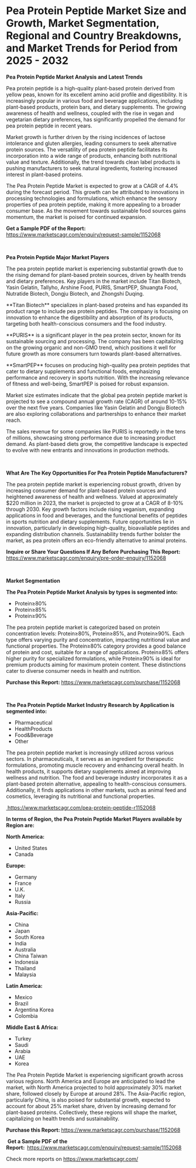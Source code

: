 <p><h1>Pea Protein Peptide Market Size and Growth, Market Segmentation, Regional and Country Breakdowns, and Market Trends for Period from 2025 -  2032</h1></p><p><strong>Pea Protein Peptide Market Analysis and Latest Trends</strong></p>
<p><p>Pea protein peptide is a high-quality plant-based protein derived from yellow peas, known for its excellent amino acid profile and digestibility. It is increasingly popular in various food and beverage applications, including plant-based products, protein bars, and dietary supplements. The growing awareness of health and wellness, coupled with the rise in vegan and vegetarian dietary preferences, has significantly propelled the demand for pea protein peptide in recent years.</p><p>Market growth is further driven by the rising incidences of lactose intolerance and gluten allergies, leading consumers to seek alternative protein sources. The versatility of pea protein peptide facilitates its incorporation into a wide range of products, enhancing both nutritional value and texture. Additionally, the trend towards clean label products is pushing manufacturers to seek natural ingredients, fostering increased interest in plant-based proteins.</p><p>The Pea Protein Peptide Market is expected to grow at a CAGR of 4.4% during the forecast period. This growth can be attributed to innovations in processing technologies and formulations, which enhance the sensory properties of pea protein peptide, making it more appealing to a broader consumer base. As the movement towards sustainable food sources gains momentum, the market is poised for continued expansion.</p></p>
<p><strong>Get a Sample PDF of the Report:&nbsp;</strong> <a href="https://www.marketscagr.com/enquiry/request-sample/1152068?utm_campaign=3368&utm_medium=2&utm_source=Github&utm_content=ia&utm_term=31032025&utm_id=pea-protein-peptide">https://www.marketscagr.com/enquiry/request-sample/1152068</a></p>
<p>&nbsp;</p>
<p><strong>Pea Protein Peptide Major Market Players</strong></p>
<p><p>The pea protein peptide market is experiencing substantial growth due to the rising demand for plant-based protein sources, driven by health trends and dietary preferences. Key players in the market include Titan Biotech, Yasin Gelatin, Tallyho, Arshine Food, PURIS, SmartPEP, Shuangta Food, Nutratide Biotech, Dongju Biotech, and Zhongshi Duqing.</p><p>**Titan Biotech** specializes in plant-based proteins and has expanded its product range to include pea protein peptides. The company is focusing on innovation to enhance the digestibility and absorption of its products, targeting both health-conscious consumers and the food industry. </p><p>**PURIS** is a significant player in the pea protein sector, known for its sustainable sourcing and processing. The company has been capitalizing on the growing organic and non-GMO trend, which positions it well for future growth as more consumers turn towards plant-based alternatives.</p><p>**SmartPEP** focuses on producing high-quality pea protein peptides that cater to dietary supplements and functional foods, emphasizing performance and recovery in sports nutrition. With the increasing relevance of fitness and well-being, SmartPEP is poised for robust expansion.</p><p>Market size estimates indicate that the global pea protein peptide market is projected to see a compound annual growth rate (CAGR) of around 10-15% over the next five years. Companies like Yasin Gelatin and Dongju Biotech are also exploring collaborations and partnerships to enhance their market reach.</p><p>The sales revenue for some companies like PURIS is reportedly in the tens of millions, showcasing strong performance due to increasing product demand. As plant-based diets grow, the competitive landscape is expected to evolve with new entrants and innovations in production methods.</p></p>
<p>&nbsp;</p>
<p><strong>What Are The Key Opportunities For Pea Protein Peptide Manufacturers?</strong></p>
<p><p>The pea protein peptide market is experiencing robust growth, driven by increasing consumer demand for plant-based protein sources and heightened awareness of health and wellness. Valued at approximately $220 million in 2023, the market is projected to grow at a CAGR of 8-10% through 2030. Key growth factors include rising veganism, expanding applications in food and beverages, and the functional benefits of peptides in sports nutrition and dietary supplements. Future opportunities lie in innovation, particularly in developing high-quality, bioavailable peptides and expanding distribution channels. Sustainability trends further bolster the market, as pea protein offers an eco-friendly alternative to animal proteins.</p></p>
<p><strong>Inquire or Share Your Questions If Any Before Purchasing This Report:</strong> <a href="https://www.marketscagr.com/enquiry/pre-order-enquiry/1152068?utm_campaign=3368&utm_medium=2&utm_source=Github&utm_content=ia&utm_term=31032025&utm_id=pea-protein-peptide">https://www.marketscagr.com/enquiry/pre-order-enquiry/1152068</a></p>
<p>&nbsp;</p>
<p><strong>Market Segmentation</strong></p>
<p><strong>The Pea Protein Peptide Market Analysis by types is segmented into:</strong></p>
<p><ul><li>Protein≥80%</li><li>Protein≥85%</li><li>Protein≥90%</li></ul></p>
<p><p>The pea protein peptide market is categorized based on protein concentration levels: Protein≥80%, Protein≥85%, and Protein≥90%. Each type offers varying purity and concentration, impacting nutritional value and functional properties. The Protein≥80% category provides a good balance of protein and cost, suitable for a range of applications. Protein≥85% offers higher purity for specialized formulations, while Protein≥90% is ideal for premium products aiming for maximum protein content. These distinctions cater to diverse consumer needs in health and nutrition.</p></p>
<p><strong>Purchase this Report:&nbsp;</strong><a href="https://www.marketscagr.com/purchase/1152068?utm_campaign=3368&utm_medium=2&utm_source=Github&utm_content=ia&utm_term=31032025&utm_id=pea-protein-peptide">https://www.marketscagr.com/purchase/1152068</a></p>
<p>&nbsp;</p>
<p><strong>The Pea Protein Peptide Market Industry Research by Application is segmented into:</strong></p>
<p><ul><li>Pharmaceutical</li><li>HealthProducts</li><li>Food&Beverage</li><li>Other</li></ul></p>
<p><p>The pea protein peptide market is increasingly utilized across various sectors. In pharmaceuticals, it serves as an ingredient for therapeutic formulations, promoting muscle recovery and enhancing overall health. In health products, it supports dietary supplements aimed at improving wellness and nutrition. The food and beverage industry incorporates it as a plant-based protein alternative, appealing to health-conscious consumers. Additionally, it finds applications in other markets, such as animal feed and cosmetics, leveraging its nutritional and functional properties.</p></p>
<p><a href="https://www.marketscagr.com/pea-protein-peptide-r1152068?utm_campaign=3368&utm_medium=2&utm_source=Github&utm_content=ia&utm_term=31032025&utm_id=pea-protein-peptide">&nbsp;https://www.marketscagr.com/pea-protein-peptide-r1152068</a></p>
<p><strong>In terms of Region, the Pea Protein Peptide Market Players available by Region are:</strong></p>
<p>
    <p> <strong> North America: </strong>
        <ul>
            <li>United States</li>
            <li>Canada</li>
        </ul>
        </p> 
    <p> <strong> Europe: </strong>
        <ul>
            <li>Germany</li>
            <li>France</li>
            <li>U.K.</li>
            <li>Italy</li>
            <li>Russia</li>
        </ul>
        </p> 
    <p> <strong> Asia-Pacific: </strong>
        <ul>
            <li>China</li>
            <li>Japan</li>
            <li>South Korea</li>
            <li>India</li>
            <li>Australia</li>
            <li>China Taiwan</li>
            <li>Indonesia</li>
            <li>Thailand</li>
            <li>Malaysia</li>
        </ul>
        </p> 
    <p> <strong> Latin America: </strong>
        <ul>
            <li>Mexico</li>
            <li>Brazil</li>
            <li>Argentina Korea</li>
            <li>Colombia</li>
        </ul>
        </p> 
    <p> <strong> Middle East & Africa: </strong>
        <ul>
            <li>Turkey</li>
            <li>Saudi</li>
            <li>Arabia</li>
            <li>UAE</li>
            <li>Korea</li>
        </ul>
    </p>
    </p>
<p><p>The Pea Protein Peptide Market is experiencing significant growth across various regions. North America and Europe are anticipated to lead the market, with North America projected to hold approximately 30% market share, followed closely by Europe at around 28%. The Asia-Pacific region, particularly China, is also poised for substantial growth, expected to account for about 25% market share, driven by increasing demand for plant-based proteins. Collectively, these regions will shape the market, capitalizing on health trends and sustainability.</p></p>
<p><strong>Purchase this Report: </strong><a href="https://www.marketscagr.com/purchase/1152068?utm_campaign=3368&utm_medium=2&utm_source=Github&utm_content=ia&utm_term=31032025&utm_id=pea-protein-peptide">https://www.marketscagr.com/purchase/1152068</a></p>
<p>&nbsp;<strong>Get a Sample PDF of the Report:&nbsp;&nbsp;</strong><a href="https://www.marketscagr.com/enquiry/request-sample/1152068?utm_campaign=3368&utm_medium=2&utm_source=Github&utm_content=ia&utm_term=31032025&utm_id=pea-protein-peptide">https://www.marketscagr.com/enquiry/request-sample/1152068</a></p>
<p><strong></strong></p>
<p>Check more reports on <a href="https://www.marketscagr.com/?utm_campaign=3368&utm_medium=2&utm_source=Github&utm_content=ia&utm_term=31032025&utm_id=pea-protein-peptide">https://www.marketscagr.com/</a></p>